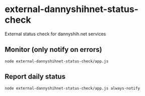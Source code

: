 # external-dannyshihnet-status-check
External status check for dannyshih.net services

## Monitor (only notify on errors)
```
node external-dannyshihnet-status-check/app.js
```

## Report daily status
```
node external-dannyshihnet-status-check/app.js always-notify
```
